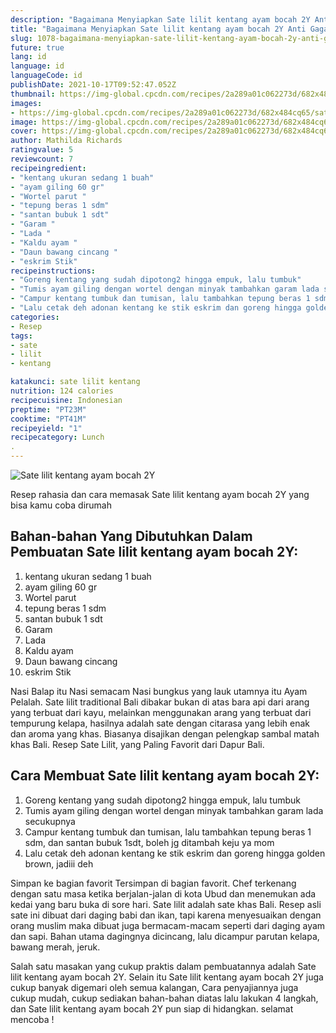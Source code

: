 ```yaml
---
description: "Bagaimana Menyiapkan Sate lilit kentang ayam bocah 2Y Anti Gagal"
title: "Bagaimana Menyiapkan Sate lilit kentang ayam bocah 2Y Anti Gagal"
slug: 1078-bagaimana-menyiapkan-sate-lilit-kentang-ayam-bocah-2y-anti-gagal
future: true
lang: id
language: id
languageCode: id
publishDate: 2021-10-17T09:52:47.052Z 
thumbnail: https://img-global.cpcdn.com/recipes/2a289a01c062273d/682x484cq65/sate-lilit-kentang-ayam-bocah-2y-foto-resep-utama.png
images:
- https://img-global.cpcdn.com/recipes/2a289a01c062273d/682x484cq65/sate-lilit-kentang-ayam-bocah-2y-foto-resep-utama.png
image: https://img-global.cpcdn.com/recipes/2a289a01c062273d/682x484cq65/sate-lilit-kentang-ayam-bocah-2y-foto-resep-utama.png
cover: https://img-global.cpcdn.com/recipes/2a289a01c062273d/682x484cq65/sate-lilit-kentang-ayam-bocah-2y-foto-resep-utama.png
author: Mathilda Richards
ratingvalue: 5
reviewcount: 7
recipeingredient:
- "kentang ukuran sedang 1 buah"
- "ayam giling 60 gr"
- "Wortel parut "
- "tepung beras 1 sdm"
- "santan bubuk 1 sdt"
- "Garam "
- "Lada "
- "Kaldu ayam "
- "Daun bawang cincang "
- "eskrim Stik"
recipeinstructions:
- "Goreng kentang yang sudah dipotong2 hingga empuk, lalu tumbuk"
- "Tumis ayam giling dengan wortel dengan minyak tambahkan garam lada secukupnya"
- "Campur kentang tumbuk dan tumisan, lalu tambahkan tepung beras 1 sdm, dan santan bubuk 1sdt, boleh jg ditambah keju ya mom"
- "Lalu cetak deh adonan kentang ke stik eskrim dan goreng hingga golden brown, jadiii deh"
categories:
- Resep
tags:
- sate
- lilit
- kentang

katakunci: sate lilit kentang 
nutrition: 124 calories
recipecuisine: Indonesian
preptime: "PT23M"
cooktime: "PT41M"
recipeyield: "1"
recipecategory: Lunch
. 
---
```



![Sate lilit kentang ayam bocah 2Y](https://img-global.cpcdn.com/recipes/2a289a01c062273d/682x484cq65/sate-lilit-kentang-ayam-bocah-2y-foto-resep-utama.png)

Resep rahasia dan cara memasak  Sate lilit kentang ayam bocah 2Y yang bisa kamu coba dirumah

<!--inarticleads1-->

## Bahan-bahan Yang Dibutuhkan Dalam Pembuatan Sate lilit kentang ayam bocah 2Y:

1. kentang ukuran sedang 1 buah
1. ayam giling 60 gr
1. Wortel parut 
1. tepung beras 1 sdm
1. santan bubuk 1 sdt
1. Garam 
1. Lada 
1. Kaldu ayam 
1. Daun bawang cincang 
1. eskrim Stik

Nasi Balap itu Nasi semacam Nasi bungkus yang lauk utamnya itu Ayam Pelalah. Sate lilit traditional Bali dibakar bukan di atas bara api dari arang yang terbuat dari kayu, melainkan menggunakan arang yang terbuat dari tempurung kelapa, hasilnya adalah sate dengan citarasa yang lebih enak dan aroma yang khas. Biasanya disajikan dengan pelengkap sambal matah khas Bali. Resep Sate Lilit, yang Paling Favorit dari Dapur Bali. 

<!--inarticleads2-->

## Cara Membuat Sate lilit kentang ayam bocah 2Y:

1. Goreng kentang yang sudah dipotong2 hingga empuk, lalu tumbuk
1. Tumis ayam giling dengan wortel dengan minyak tambahkan garam lada secukupnya
1. Campur kentang tumbuk dan tumisan, lalu tambahkan tepung beras 1 sdm, dan santan bubuk 1sdt, boleh jg ditambah keju ya mom
1. Lalu cetak deh adonan kentang ke stik eskrim dan goreng hingga golden brown, jadiii deh


Simpan ke bagian favorit Tersimpan di bagian favorit. Chef terkenang dengan satu masa ketika berjalan-jalan di kota Ubud dan menemukan ada kedai yang baru buka di sore hari. Sate lilit adalah sate khas Bali. Resep asli sate ini dibuat dari daging babi dan ikan, tapi karena menyesuaikan dengan orang muslim maka dibuat juga bermacam-macam seperti dari daging ayam dan sapi. Bahan utama dagingnya dicincang, lalu dicampur parutan kelapa, bawang merah, jeruk. 

Salah satu masakan yang cukup praktis dalam pembuatannya adalah  Sate lilit kentang ayam bocah 2Y. Selain itu  Sate lilit kentang ayam bocah 2Y  juga cukup banyak digemari oleh semua kalangan, Cara penyajiannya juga cukup mudah, cukup sediakan bahan-bahan diatas lalu lakukan 4 langkah, dan  Sate lilit kentang ayam bocah 2Y  pun siap di hidangkan. selamat mencoba !
